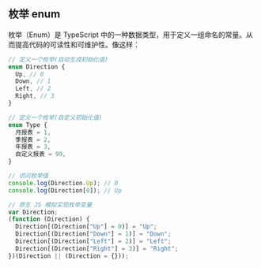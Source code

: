 <PageHeader content="Typescript 数据类型" />

## 枚举 enum

枚举（Enum）是 TypeScript 中的一种数据类型，用于定义一组命名的常量。从而提高代码的可读性和可维护性。像这样：

```ts
// 定义一个枚举(自动生成初始化值)
enum Direction {
  Up, // 0
  Down, // 1
  Left, // 2
  Right, // 3
}

// 定义一个枚举(自定义初始化值)
enum Type {
  月报表 = 1,
  季报表 = 2,
  年报表 = 3,
  自定义报表 = 99,
}

// 访问枚举值
console.log(Direction.Up); // 0
console.log(Direction[0]); // Up
```

```js
// 原生 JS 模拟实现枚举变量
var Direction;
(function (Direction) {
  Direction[(Direction["Up"] = 0)] = "Up";
  Direction[(Direction["Down"] = 1)] = "Down";
  Direction[(Direction["Left"] = 2)] = "Left";
  Direction[(Direction["Right"] = 3)] = "Right";
})(Direction || (Direction = {}));
```
